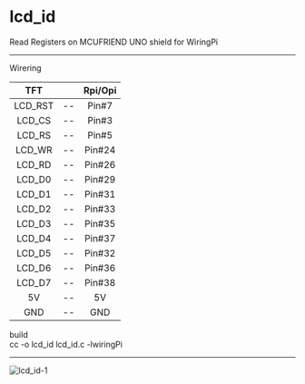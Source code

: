 # lcd_id
Read Registers on MCUFRIEND UNO shield for WiringPi   

----

Wirering   

|TFT||Rpi/Opi|
|:-:|:-:|:-:|
|LCD_RST|--|Pin#7|
|LCD_CS|--|Pin#3|
|LCD_RS|--|Pin#5|
|LCD_WR|--|Pin#24|
|LCD_RD|--|Pin#26|
|LCD_D0|--|Pin#29|
|LCD_D1|--|Pin#31|
|LCD_D2|--|Pin#33|
|LCD_D3|--|Pin#35|
|LCD_D4|--|Pin#37|
|LCD_D5|--|Pin#32|
|LCD_D6|--|Pin#36|
|LCD_D7|--|Pin#38|
|5V|--|5V|
|GND|--|GND|

build   
cc -o lcd_id lcd_id.c -lwiringPi   

----

![lcd_id-1](https://cloud.githubusercontent.com/assets/6020549/25310847/1fa8da18-282a-11e7-993a-154b8800e987.jpg)

